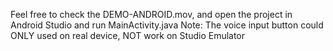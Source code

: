 Feel free to check the DEMO-ANDROID.mov, and open the project in Android Studio and run MainActivity.java
Note: The voice input button could ONLY used on real device, NOT work on Studio Emulator
